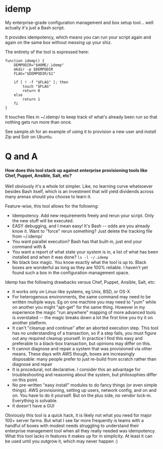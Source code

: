 # idemp
My enterprise-grade configuration management and box setup tool... well actually it's just a Bash script.

It provides idempotency, which means you can run your script again and again on the same box without messing up your shiz.

The entirety of the tool is expressed here:

```
function idemp() {
    DEMPODIR="$HOME/.idemp"
    mkdir -p $DEMPODIR
    FLAG="$DEMPODIR/$1"

    if [ ! -f "$FLAG" ]; then
        touch "$FLAG"
        return 0
    else
        return 1
    fi
}
```

It touches files in ~/.idemp/ to keep track of what's already been run so that nothing gets run more than once.

See sample.sh for an example of using it to provision a new user and install Zip and Solr on Ubuntu.

# Q and A

#### How does this tool stack up against enterprise provisioning tools like Chef, Puppet, Ansible, Salt, etc?

Well obviously it's a whole lot simpler.  Like, no learning curve whatsoever besides Bash itself, which is an investment that will yield dividends across many arenas should you choose to learn it.

Feature-wise, this tool allows for the following:

- Idempotency. Add new requirements freely and rerun your script.  Only the new stuff will be executed. 
- EASY debugging, and I mean easy!  It's Bash -- odds are you already know it.  Want to "force" rerun something?  Just delete the tracking file from ~/.idemp/
- You want parallel execution?  Bash has that built-in, just end your command with &
- You want a report of what state your system is in, a list of what has been installed and when it was done?  `ls -l ~/.idemp`
- No black box magic.  You know exactly what the tool is up to.  Black boxes are wonderful as long as they are 100% reliable.  I haven't yet found such a box in the configuration management space.

Idemp has the following drawbacks versus Chef, Puppet, Ansible, Salt, etc:

- It works only on Linux-like systems, eg Unix, BSD, or OS-X 
- For heterogenous environments, the same command may need to be written multiple ways.  Eg on one machine you may need to "yum" while on another you might "apt-get" for the same thing.
    However in my experience the magic "run anywhere" mapping of more advanced tools is overstated -- the magic breaks down a lot the first time you try it on another platform.
- It can't "cleanup and continue" after an aborted execution step.  This tool has no understanding of a transaction, so if a step fails, you must figure out any required cleanup yourself.
    In practice I find this easy and preferable to a black-box transaction, but opinions may differ on this.
- It cannot diagnose and repair a system that was provisioned via other means.  These days with AWS though, boxes are increasingly disposable: many people prefer to just re-build from scratch rather than diagnose and repair
- It is procedural, not declarative.  I consider this an advantage for troubleshooting and reasoning about the system, but philosophies differ on this point.
- No pre-written "easy install" modules to do fancy things (or even simple things).  AWS provisioning, setting up users, network config, and on and on.  You have to do it yourself.  But on the plus side, no vendor lock-in.  Everything is solvable.
- It doesn't have a GUI


Obviously this tool is a quick hack, it is likely not what you need for major 100+ server farms.  But what I see far more frequently is teams with a handful of boxes with modest needs struggling to understand their enterprise management tool when all they really needed was idempotency.  What this tool lacks in features it makes up for in simplicity.  At least it can be used until you outgrow it, which may never happen :)
